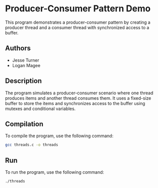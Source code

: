 # Producer-Consumer Pattern Demo

This program demonstrates a producer-consumer pattern by creating a producer thread and a consumer thread with synchronized access to a buffer.

## Authors

- Jesse Turner
- Logan Magee

## Description

The program simulates a producer-consumer scenario where one thread produces items and another thread consumes them. It uses a fixed-size buffer to store the items and synchronizes access to the buffer using mutexes and conditional variables.

## Compilation

To compile the program, use the following command:

```bash
gcc threads.c -o threads
```
## Run

To run the program, use the following command:

```bash
./threads
```
